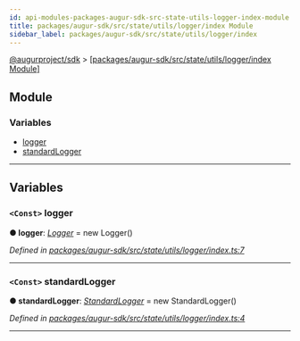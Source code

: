 ```yaml
---
id: api-modules-packages-augur-sdk-src-state-utils-logger-index-module
title: packages/augur-sdk/src/state/utils/logger/index Module
sidebar_label: packages/augur-sdk/src/state/utils/logger/index
---
```


[@augurproject/sdk](api-readme.md) > [[packages/augur-sdk/src/state/utils/logger/index Module]](api-modules-packages-augur-sdk-src-state-utils-logger-index-module.md)

## Module

### Variables

* [logger](api-modules-packages-augur-sdk-src-state-utils-logger-index-module.md#logger)
* [standardLogger](api-modules-packages-augur-sdk-src-state-utils-logger-index-module.md#standardlogger)

---

## Variables

<a id="logger"></a>

### `<Const>` logger

**● logger**: *[Logger](api-classes-packages-augur-sdk-src-state-utils-logger-logger-logger.md)* =  new Logger()

*Defined in [packages/augur-sdk/src/state/utils/logger/index.ts:7](https://github.com/AugurProject/augur/blob/bae2172ca0/packages/augur-sdk/src/state/utils/logger/index.ts#L7)*

___
<a id="standardlogger"></a>

### `<Const>` standardLogger

**● standardLogger**: *[StandardLogger](api-classes-packages-augur-sdk-src-state-utils-logger-standardlogger-standardlogger.md)* =  new StandardLogger()

*Defined in [packages/augur-sdk/src/state/utils/logger/index.ts:4](https://github.com/AugurProject/augur/blob/bae2172ca0/packages/augur-sdk/src/state/utils/logger/index.ts#L4)*

___

